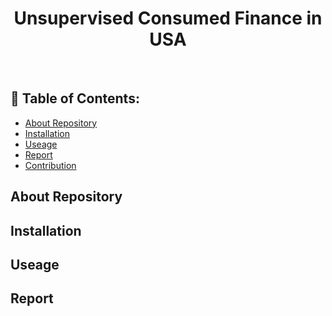 <h1 align="center"> Unsupervised Consumed Finance in USA  </h1>

<br>

## 📃 Table of Contents:
  - [About Repository](#-about-repository)
  - [Installation](#-installation)
  - [Useage](#-useage)
  - [Report](#-report)
  - [Contribution](#-contribution)

## About Repository

## Installation

## Useage

## Report
